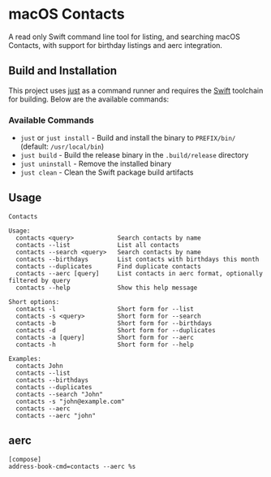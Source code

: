 # macOS Contacts

A read only Swift command line tool for listing, and searching macOS Contacts, with support for birthday listings and aerc integration.

## Build and Installation

This project uses [just](https://github.com/casey/just) as a command runner and requires the [Swift](https://swift.org/) toolchain for building. Below are the available commands:

### Available Commands

- `just` or `just install` - Build and install the binary to `PREFIX/bin/` (default: `/usr/local/bin`)
- `just build` - Build the release binary in the `.build/release` directory
- `just uninstall` - Remove the installed binary
- `just clean` - Clean the Swift package build artifacts

## Usage

```
Contacts

Usage:
  contacts <query>            Search contacts by name
  contacts --list             List all contacts
  contacts --search <query>   Search contacts by name
  contacts --birthdays        List contacts with birthdays this month
  contacts --duplicates       Find duplicate contacts
  contacts --aerc [query]     List contacts in aerc format, optionally filtered by query
  contacts --help             Show this help message

Short options:
  contacts -l                 Short form for --list
  contacts -s <query>         Short form for --search
  contacts -b                 Short form for --birthdays
  contacts -d                 Short form for --duplicates
  contacts -a [query]         Short form for --aerc
  contacts -h                 Short form for --help

Examples:
  contacts John
  contacts --list
  contacts --birthdays
  contacts --duplicates
  contacts --search "John"
  contacts -s "john@example.com"
  contacts --aerc
  contacts --aerc "john"
```

## aerc

```
[compose]
address-book-cmd=contacts --aerc %s
```

